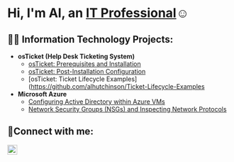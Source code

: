 <h1>Hi, I'm Al, an <a href="https://linkedin.com/in/al-hutchinson">IT Professional</a>☺</h1>

<h2>👨‍💻 Information Technology Projects:</h2>

- <b>osTicket (Help Desk Ticketing System)</b>
  - [osTicket: Prerequisites and Installation](https://github.com/alhutchinson/osticket-prereqs)
  - [osTicket: Post-Installation Configuration](https://github.com/alhutchinson/Post-Install-Configuration)
  - [osTicket: Ticket Lifecycle Examples](https://github.com/alhutchinson/Ticket-Lifecycle-Examples
- <b>Microsoft Azure</b>
  - [Configuring Active Directory within Azure VMs](https://github.com/alhutchinson/configure-ad)
  - [Network Security Groups (NSGs) and Inspecting Network Protocols](https://github.com/alhutchinson/azure-network-protocols)

<h2>🤳Connect with me:</h2>


[<img align="left" alt="Josh | LinkedIn" width="22px" src="https://cdn.jsdelivr.net/npm/simple-icons@v3/icons/linkedin.svg" />][linkedin]




[linkedin]: https://linkedin.com/in/al-hutchinson
